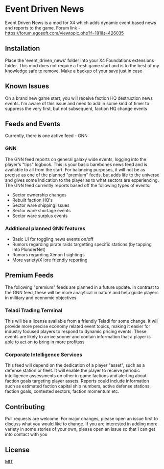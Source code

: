 # Event Driven News

Event Driven News is a mod for X4 which adds dynamic event based news and reports to the game.  Forum link - https://forum.egosoft.com/viewtopic.php?f=181&t=426035

## Installation

Place the 'event_driven_news' folder into your X4 Foundations extensions folder.  This mod does not require a fresh game start and is to the best of my knowledge safe to remove.  Make a backup of your save just in case

## Known Issues
On a brand new game start, you will receive faction HQ destruction news events.  I'm aware of this issue and need to add in some kind of timer to suppress the very first, but not subsequent, faction HQ change events

## Feeds and Events
Currently, there is one active feed - GNN

### GNN 
The GNN feed reports on general galaxy wide events, logging into the player's "tips" logbook. This is your basic barebones news feed and is available to all from the start.  For balancing purposes, it will not be as precise as one of the planned "premium" feeds, but adds life to the universe and gives some indication to the player as to what sectors are experiencing.  The GNN feed currently reports based off the following types of events:
- Sector ownership changes
- Rebuilt faction HQ's
- Sector ware shipping issues
- Sector ware shortage events
- Sector ware surplus events

### Additional planned GNN features
- Basic UI for toggling news events on/off
- Rumors regarding pirate raids targetting specific stations (by tapping into PlunderNet)
- Rumors regarding Xenon I sightings
- More variety/X lore friendly reporting

## Premium Feeds
The following "premium" feeds are planned in a future update.  In contrast to the GNN feed, these will be more analytical in nature and help guide players in military and economic objectives
### Teladi Trading Terminal
This will be a license available from a friendly Teladi for some change.  It will provide more precise economy related event topics, making it easier for industry focused players to respond to dynamic pricing events.  These events are likely to arrive sooner and contain information that a player is able to act on to bring in more profitsss

### Corporate Intelligence Services
This feed will depend on the dedication of a player "asset", such as a defense station or fleet.  It will enable the player to receive periodic intelligence assessments on other in game factions and alerting about faction goals targeting player assets.  Reports could include information such as estimated faction capital ship numbers, active defense stations, faction goals, contested sectors, faction momentum etc.

## Contributing
Pull requests are welcome. For major changes, please open an issue first to discuss what you would like to change.  If you are interested in adding more variety in some stories of your own, please open an issue so that I can get into contact with you

## License
[MIT](https://choosealicense.com/licenses/mit/)
